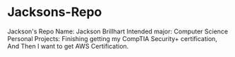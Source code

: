 # Jacksons-Repo
Jackson's Repo
Name: Jackson Brillhart
Intended major: Computer Science 
Personal Projects: Finishing getting my CompTIA Security+ certification, And Then I want to get AWS Certification.
